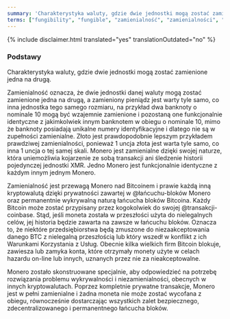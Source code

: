 ```yaml
---
summary: 'Charakterystyka waluty, gdzie dwie jednostki mogą zostać zamienione jedna na drugą'
terms: ["fungibility", "fungible", "zamienialność", "zamienialności", "zamienialnością", "zamienną"]
---
```


{% include disclaimer.html translated="yes" translationOutdated="no" %}

### Podstawy

Charakterystyka waluty, gdzie dwie jednostki mogą zostać zamienione jedna na
drugą.

Zamienialność oznacza, że dwie jednostki danej waluty mogą zostać zamienione
jedna na drugą, a zamieniony pieniądz jest warty tyle samo, co inna
jednostka tego samego rozmiaru, na przykład dwa banknoty o nominale 10 mogą
być wzajemnie zamienione i pozostaną one funkcjonalnie identyczne z
jakimkolwiek innym banknotem w obiegu o nominale 10, mimo że banknoty
posiadają unikalne numery identyfikacyjne i dlatego nie są w zupełności
zamienialne. Złoto jest prawdopodobnie lepszym przykładem prawdziwej
zamienialności, ponieważ 1 uncja złota jest warta tyle samo, co inna 1 uncja
o tej samej skali. Monero jest zamienialne dzięki swojej naturze, która
uniemożliwia kojarzenie ze sobą transakcji ani śledzenie historii
pojedynczej jednostki XMR. Jedno Monero jest funkcjonalnie identyczne z
każdym innym jednym Monero.

Zamienialność jest przewagą Monero nad Bitcoinem i prawie każdą inną kryptowalutą dzięki prywatności zawartej w @łańcuchu-bloków Monero oraz permanentnie wykrywalną naturą łańcucha bloków Bitcoina. Każdy Bitcoin może zostać przypisany przez kogokolwiek do swojej @transakcji-coinbase. Stąd, jeśli moneta została w przeszłości użyta do nielegalnych celów, jej historia będzie zawarta na zawsze w łańcuchu bloków. Oznacza to, że niektóre przedsiębiorstwa będą zmuszone do niezaakceptowania danego BTC z nielegalną przeszłością lub który wszedł w konflikt z ich Warunkami Korzystania z Usług. Obecnie kilka wielkich firm Bitcoin blokuje, zawiesza lub zamyka konta, które otrzymały monety użyte w celach hazardu on-line lub innych, uznanych przez nie za nieakceptowalne.  

Monero zostało skonstruowane specjalnie, aby odpowiedzieć na potrzebę
rozwiązania problemu wykrywalności i niezamienialności, obecnych w innych
kryptowalutach. Poprzez kompletnie prywatne transakcje, Monero jest w pełni
zamienialne i żadna moneta nie może zostać wycofana z obiegu, równocześnie
dostarczając wszystkich zalet bezpiecznego, zdecentralizowanego i
permanentnego łańcucha bloków.

